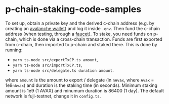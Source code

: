 # p-chain-staking-code-samples

To set up, obtain a private key and the derived c-chain address (e.g. by creating an [avalanche wallet](https://wallet.avax.network/))
and log it inside `.env`. Then fund the c-chain address (when testing, through a [faucet](https://faucet.avax.network/)). 
To stake, you need funds on p-chain, which is done via a cross-chain transaction.
Funds are first exported from c-chain, then imported to p-chain and staked there. This is done by running:
- `yarn ts-node src/exportTxCP.ts amount`,
- `yarn ts-node src/importTxCP.ts`,
- `yarn ts-node src/delegate.ts duration amount`.

where `amount` is the amount to export / delegate (in `nAvax`, where `Avax` = 1e9`nAvax`) and duration is the staking time (in seconds).
Minimum staking amount is 1e9 (1 AVAX) and minumum duration is 86400 (1 day). The default network is fuji-testnet, change it in `config.ts`.
